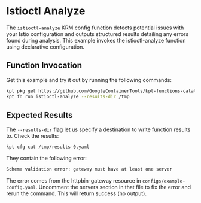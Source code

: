 # Istioctl Analyze

The `istioctl-analyze` KRM config function detects potential issues with your
Istio configuration and outputs structured results detailing any errors found
during analysis. This example invokes the istioctl-analyze function using
declarative configuration.

## Function Invocation

Get this example and try it out by running the following commands:

```sh
kpt pkg get https://github.com/GoogleContainerTools/kpt-functions-catalog.git/examples/istioctl-analyze .
kpt fn run istioctl-analyze --results-dir /tmp
```

## Expected Results

The `--results-dir` flag let us specify a destination to write function results
to. Check the results:

```sh
kpt cfg cat /tmp/results-0.yaml
```

They contain the following error:

```sh
Schema validation error: gateway must have at least one server
```

The error comes from the httpbin-gateway resource in
`configs/example-config.yaml`. Uncomment the servers section in that file to
fix the error and rerun the command. This will return success (no output).
